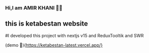 ### Hi,I am AMIR KHANI 👋🏻

## this is ketabestan website

#I developed this project with nextjs v15 and ReduxTooltik and SWR

(demo 🫠){https://ketabestan-latest.vercel.app/}
